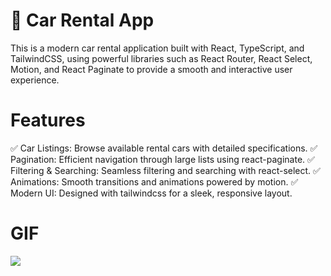 # 🚗 Car Rental App

This is a modern car rental application built with React, TypeScript, and TailwindCSS, using powerful libraries such as React Router, React Select, Motion, and React Paginate to provide a smooth and interactive user experience.

# Features

✅ Car Listings: Browse available rental cars with detailed specifications.
✅ Pagination: Efficient navigation through large lists using react-paginate.
✅ Filtering & Searching: Seamless filtering and searching with react-select.
✅ Animations: Smooth transitions and animations powered by motion.
✅ Modern UI: Designed with tailwindcss for a sleek, responsive layout.

# GIF

![](./public/ScreenRecording2025-02-04at15.43.02-ezgif.com-video-to-gif-converter.gif)
